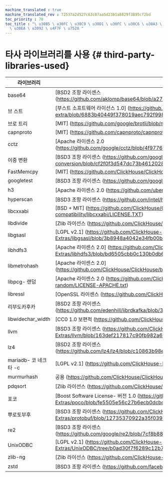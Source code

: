 ```yaml
---
machine_translated : true
machine_translated_rev : 72537a2d527c63c07aa5d2361a8829f3895cf2bd
toc_priority : 70
toc_title : "\ u30B5 \ u30FC \ u30C9 \ u30D1 \ u30FC \ u30C6 \ u30A3 \ u88FD \ u30E9 \ u30A4 \ u30D6 \ u30E9 \
  \ u30EA \ u3092 \ u4F7F \ u7528 "
---
```


# 타사 라이브러리를 사용 {# third-party-libraries-used}

| 라이브러리 | 라이센스 |
|--------------------|---------------------------------------------------------------------------------------------------------------------------------------------|
| base64 | [BSD2 조항 라이센스 (https://github.com/aklomp/base64/blob/a27c565d1b6c676beaf297fe503c4518185666f7/LICENSE) |
| 브 스트 | [부스트 소프트웨어 라이선스 1.0] (https://github.com/ClickHouse-Extras/boost-extra/blob/6883b40449f378019aec792f9983ce3afc7ff16e/LICENSE_1_0.txt) |
| 브로 트리 ​​| [MIT] (https://github.com/google/brotli/blob/master/LICENSE) |
| capnproto | [MIT] (https://github.com/capnproto/capnproto/blob/master/LICENSE) |
| cctz | [Apache 라이센스 2.0 (https://github.com/google/cctz/blob/4f9776a310f4952454636363def82c2bf6641d5f/LICENSE.txt) |
| 이중 변환 | [BSD3 조항 라이센스 (https://github.com/google/double-conversion/blob/cf2f0f3d547dc73b4612028a155b80536902ba02/LICENSE) |
| FastMemcpy | [MIT] (https://github.com/ClickHouse/ClickHouse/blob/master/libs/libmemcpy/impl/LICENSE) |
| googletest | [BSD3 조항 라이센스 (https://github.com/google/googletest/blob/master/LICENSE) |
| h3 | [Apache 라이센스 2.0 (https://github.com/uber/h3/blob/master/LICENSE) |
| hyperscan | [BSD3 조항 라이센스 (https://github.com/intel/hyperscan/blob/master/LICENSE) |
| libcxxabi | [BSD + MIT] (https://github.com/ClickHouse/ClickHouse/blob/master/libs/libglibc-compatibility/libcxxabi/LICENSE.TXT) |
| libdivide | [Zlib 라이선스 (https://github.com/ClickHouse/ClickHouse/blob/master/contrib/libdivide/LICENSE.txt) |
| libgsasl | [LGPL v2.1] (https://github.com/ClickHouse-Extras/libgsasl/blob/3b8948a4042e34fb00b4fb987535dc9e02e39040/LICENSE) |
| libhdfs3 | [Apache 라이센스 2.0] (https://github.com/ClickHouse-Extras/libhdfs3/blob/bd6505cbb0c130b0db695305b9a38546fa880e5a/LICENSE.txt) |
| libmetrohash | [Apache 라이센스 2.0] (https://github.com/ClickHouse/ClickHouse/blob/master/contrib/libmetrohash/LICENSE) |
| libpcg- 랜덤 | [Apache 라이센스 2.0 (https://github.com/ClickHouse/ClickHouse/blob/master/contrib/libpcg-random/LICENSE-APACHE.txt) |
| libressl | [OpenSSL 라이센스 (https://github.com/ClickHouse-Extras/ssl/blob/master/COPYING) |
| 리부도카후카 | [BSD2 조항 라이센스 (https://github.com/edenhill/librdkafka/blob/363dcad5a23dc29381cc626620e68ae418b3af19/LICENSE) |
| libwidechar_width | [CC0 1.0 보편적 (https://github.com/ClickHouse/ClickHouse/blob/master/libs/libwidechar_width/LICENSE) |
| llvm | [BSD3 조항 라이센스 (https://github.com/ClickHouse-Extras/llvm/blob/163def217817c90fb982a6daf384744d8472b92b/llvm/LICENSE.TXT) |
| lz4 | [BSD2 조항 라이센스 (https://github.com/lz4/lz4/blob/c10863b98e1503af90616ae99725ecd120265dfb/LICENSE) |
| mariadb- 코 네크 타 -c | [LGPL v2.1] (https://github.com/ClickHouse-Extras/mariadb-connector-c/blob/3.1/COPYING.LIB) |
| murmurhash | 공용 (https://github.com/ClickHouse/ClickHouse/blob/master/contrib/murmurhash/LICENSE) |
| pdqsort | [Zlib 라이선스 (https://github.com/ClickHouse/ClickHouse/blob/master/contrib/pdqsort/license.txt) |
| 포코 | [Boost Software License- 버전 1.0 (https://github.com/ClickHouse-Extras/poco/blob/fe5505e56c27b6ecb0dcbc40c49dc2caf4e9637f/LICENSE) |
| 뿌로토부후 | [BSD3 조항 라이센스 (https://github.com/ClickHouse-Extras/protobuf/blob/12735370922a35f03999afff478e1c6d7aa917a4/LICENSE) |
| re2 | [BSD3 조항 라이센스 (https://github.com/google/re2/blob/7cf8b88e8f70f97fd4926b56aa87e7f53b2717e0/LICENSE) |
| UnixODBC | [LGPL v2.1] (https://github.com/ClickHouse-Extras/UnixODBC/tree/b0ad30f7f6289c12b76f04bfb9d466374bb32168) |
| zlib-ng | [Zlib 라이선스 (https://github.com/ClickHouse-Extras/zlib-ng/blob/develop/LICENSE.md) |
| zstd | [BSD3 조항 라이센스 (https://github.com/facebook/zstd/blob/dev/LICENSE) |
